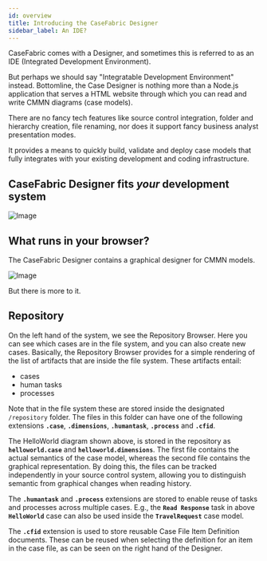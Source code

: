 ```yaml
---
id: overview
title: Introducing the CaseFabric Designer
sidebar_label: An IDE?
---
```


CaseFabric comes with a Designer, and sometimes this is referred to as an IDE (Integrated Development Environment).

But perhaps we should say "Integratable Development Environment" instead. Bottomline, the Case Designer is nothing more than a Node.js application that serves a HTML website through which you can read and write CMMN diagrams (case models).

There are no fancy tech features like source control integration, folder and hierarchy creation, file renaming, nor does it support fancy business analyst presentation modes.

It provides a means to quickly build, validate and deploy case models that fully integrates with your existing development and coding infrastructure. 

## CaseFabric Designer fits _your_ development system

![Image](assets/designer/devtools.png)

## What runs in your browser?

The CaseFabric Designer contains a graphical designer for CMMN models.

![Image](assets/designer/ide.png)

But there is more to it.

## Repository
On the left hand of the system, we see the Repository Browser. Here you can see which cases are in the file system, and you can also create new cases.
Basically, the Repository Browser provides for a simple rendering of the list of artifacts that are inside the file system.
These artifacts entail:
- cases
- human tasks
- processes

Note that in the file system these are stored inside the designated `/repository` folder. The files in this folder can have one of the following extensions
**`.case`**, **`.dimensions`**, **`.humantask`**, **`.process`** and **`.cfid`**.

The HelloWorld diagram shown above, is stored in the repository as **`helloworld.case`** and **`helloworld.dimensions`**. The first file contains the actual semantics of the case model, whereas the second file contains the graphical representation. By doing this, the files can be tracked independently in your source control system, allowing you to distinguish semantic from graphical changes when reading history.

The **`.humantask`** and **`.process`** extensions are stored to enable reuse of tasks and processes across multiple cases. E.g., the **`Read Response`** task in above **`HelloWorld`** case can also be used inside the **`TravelRequest`** case model. 

The **`.cfid`** extension is used to store reusable Case File Item Definition documents. These can be reused when selecting the definition for an item in the case file, as can be seen on the right hand of the Designer.
